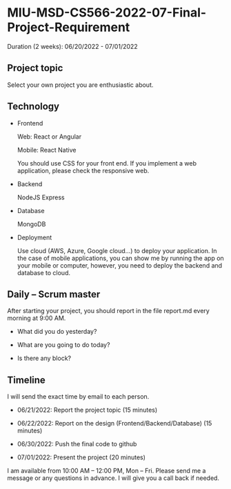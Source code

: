 # MIU-MSD-CS566-2022-07-Final-Project-Requirement
Duration (2 weeks): 06/20/2022 - 07/01/2022 

## Project topic 

Select your own project you are enthusiastic about.  

## Technology 

* Frontend 

	Web: React or Angular 

	Mobile: React Native 

	You should use CSS for your front end. If you implement a web application, please check the responsive web. 

* Backend 

	NodeJS Express 

* Database 

	MongoDB 

* Deployment  

	Use cloud (AWS, Azure, Google cloud...) to deploy your application. In the case of mobile applications, you can show me by running the app on your mobile or computer, however, you need to deploy the backend and database to cloud. 

## Daily – Scrum master 

After starting your project, you should report in the file report.md every morning at 9:00 AM.  

* What did you do yesterday? 

* What are you going to do today? 

* Is there any block? 

## Timeline 
I will send the exact time by email to each person.
* 06/21/2022: Report the project topic (15 minutes) 

* 06/22/2022: Report on the design (Frontend/Backend/Database) (15 minutes) 

* 06/30/2022: Push the final code to github 

* 07/01/2022: Present the project (20 minutes) 

I am available from 10:00 AM – 12:00 PM, Mon – Fri. Please send me a message or any questions in advance. I will give you a call back if needed. 
